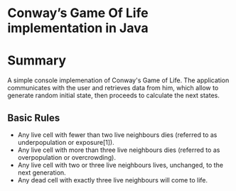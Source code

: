 # Conway’s Game Of Life implementation in Java

# Summary
A simple console implemenation of Conway's Game of Life. The application  communicates with the user and retrieves data from him, which allow to generate random initial state, then proceeds to calculate the next states.

## Basic Rules
* Any live cell with fewer than two live neighbours dies (referred to as underpopulation or exposure[1]).
* Any live cell with more than three live neighbours dies (referred to as overpopulation or overcrowding).
* Any live cell with two or three live neighbours lives, unchanged, to the next generation.
* Any dead cell with exactly three live neighbours will come to life.
